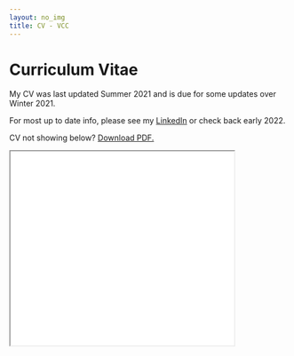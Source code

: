 ```yaml
---
layout: no_img
title: CV - VCC
---
```


# Curriculum Vitae

My CV was last updated Summer 2021 and is due for some updates over Winter 2021. <br>

For most up to date info, please see my [LinkedIn](http://linkedin.com/in/vickiebananas) or check back early 2022.<br>

CV not showing below? <a href="assets/vickiebananas-cv.pdf" download="VictoriaCChavezCV.pdf">Download PDF.</a> 
  
<iframe src="assets/vickiebananas-cv.pdf" download="VictoriaCChavezCV.pdf" width="80%" height="350px"></iframe>
